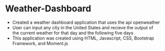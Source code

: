 # Weather-Dashboard
* Created a weather dashboard application that uses the api openweather 
* User can input any city in the United States and recieve the output of the current weather for that day and the following five days
* This application was created using HTML, Javascript, CSS, Bootstrap Framework, and Moment.js
